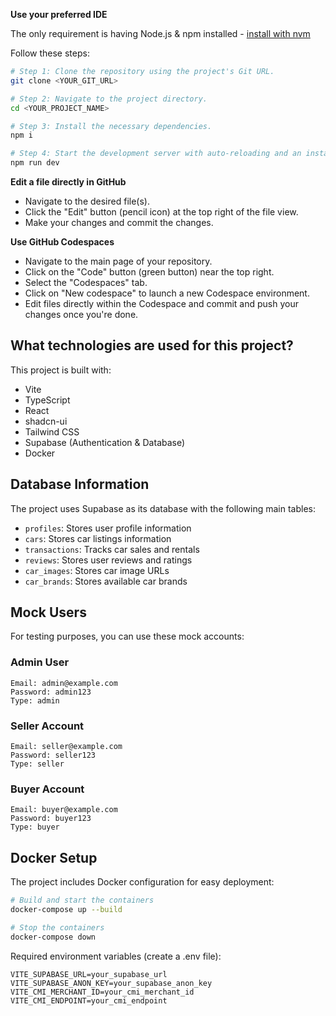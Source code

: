 
**Use your preferred IDE**

The only requirement is having Node.js & npm installed - [install with nvm](https://github.com/nvm-sh/nvm#installing-and-updating)

Follow these steps:

```sh
# Step 1: Clone the repository using the project's Git URL.
git clone <YOUR_GIT_URL>

# Step 2: Navigate to the project directory.
cd <YOUR_PROJECT_NAME>

# Step 3: Install the necessary dependencies.
npm i

# Step 4: Start the development server with auto-reloading and an instant preview.
npm run dev
```

**Edit a file directly in GitHub**

- Navigate to the desired file(s).
- Click the "Edit" button (pencil icon) at the top right of the file view.
- Make your changes and commit the changes.

**Use GitHub Codespaces**

- Navigate to the main page of your repository.
- Click on the "Code" button (green button) near the top right.
- Select the "Codespaces" tab.
- Click on "New codespace" to launch a new Codespace environment.
- Edit files directly within the Codespace and commit and push your changes once you're done.

## What technologies are used for this project?

This project is built with:

- Vite
- TypeScript
- React
- shadcn-ui
- Tailwind CSS
- Supabase (Authentication & Database)
- Docker

## Database Information

The project uses Supabase as its database with the following main tables:

- `profiles`: Stores user profile information
- `cars`: Stores car listings information
- `transactions`: Tracks car sales and rentals
- `reviews`: Stores user reviews and ratings
- `car_images`: Stores car image URLs
- `car_brands`: Stores available car brands

## Mock Users

For testing purposes, you can use these mock accounts:

### Admin User
```
Email: admin@example.com
Password: admin123
Type: admin
```

### Seller Account
```
Email: seller@example.com
Password: seller123
Type: seller
```

### Buyer Account
```
Email: buyer@example.com
Password: buyer123
Type: buyer
```

## Docker Setup

The project includes Docker configuration for easy deployment:

```sh
# Build and start the containers
docker-compose up --build

# Stop the containers
docker-compose down
```

Required environment variables (create a .env file):
```
VITE_SUPABASE_URL=your_supabase_url
VITE_SUPABASE_ANON_KEY=your_supabase_anon_key
VITE_CMI_MERCHANT_ID=your_cmi_merchant_id
VITE_CMI_ENDPOINT=your_cmi_endpoint
```

